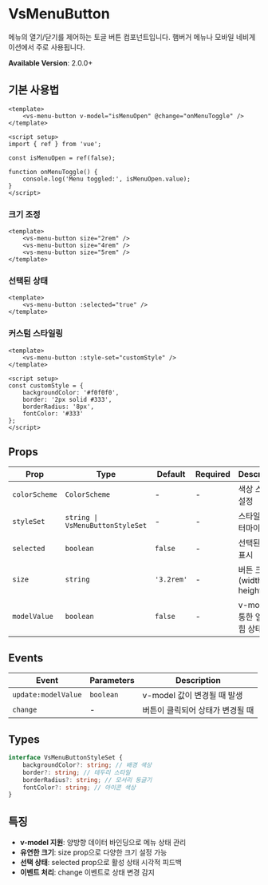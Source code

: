 # VsMenuButton

메뉴의 열기/닫기를 제어하는 토글 버튼 컴포넌트입니다. 햄버거 메뉴나 모바일 네비게이션에서 주로 사용됩니다.

**Available Version**: 2.0.0+

## 기본 사용법

```vue
<template>
    <vs-menu-button v-model="isMenuOpen" @change="onMenuToggle" />
</template>

<script setup>
import { ref } from 'vue';

const isMenuOpen = ref(false);

function onMenuToggle() {
    console.log('Menu toggled:', isMenuOpen.value);
}
</script>
```

### 크기 조정

```vue
<template>
    <vs-menu-button size="2rem" />
    <vs-menu-button size="4rem" />
    <vs-menu-button size="5rem" />
</template>
```

### 선택된 상태

```vue
<template>
    <vs-menu-button :selected="true" />
</template>
```

### 커스텀 스타일링

```vue
<template>
    <vs-menu-button :style-set="customStyle" />
</template>

<script setup>
const customStyle = {
    backgroundColor: '#f0f0f0',
    border: '2px solid #333',
    borderRadius: '8px',
    fontColor: '#333'
};
</script>
```

## Props

| Prop          | Type                             | Default    | Required | Description                   |
| ------------- | -------------------------------- | ---------- | -------- | ----------------------------- |
| `colorScheme` | `ColorScheme`                    | -          | -        | 색상 스키마 설정              |
| `styleSet`    | `string \| VsMenuButtonStyleSet` | -          | -        | 스타일 커스터마이징           |
| `selected`    | `boolean`                        | `false`    | -        | 선택된 상태 표시              |
| `size`        | `string`                         | `'3.2rem'` | -        | 버튼 크기 (width, height)     |
| `modelValue`  | `boolean`                        | `false`    | -        | v-model을 통한 열림/닫힘 상태 |

## Events

| Event               | Parameters | Description                      |
| ------------------- | ---------- | -------------------------------- |
| `update:modelValue` | `boolean`  | v-model 값이 변경될 때 발생      |
| `change`            | -          | 버튼이 클릭되어 상태가 변경될 때 |

## Types

```typescript
interface VsMenuButtonStyleSet {
    backgroundColor?: string; // 배경 색상
    border?: string; // 테두리 스타일
    borderRadius?: string; // 모서리 둥글기
    fontColor?: string; // 아이콘 색상
}
```

## 특징

- **v-model 지원**: 양방향 데이터 바인딩으로 메뉴 상태 관리
- **유연한 크기**: size prop으로 다양한 크기 설정 가능
- **선택 상태**: selected prop으로 활성 상태 시각적 피드백
- **이벤트 처리**: change 이벤트로 상태 변경 감지
